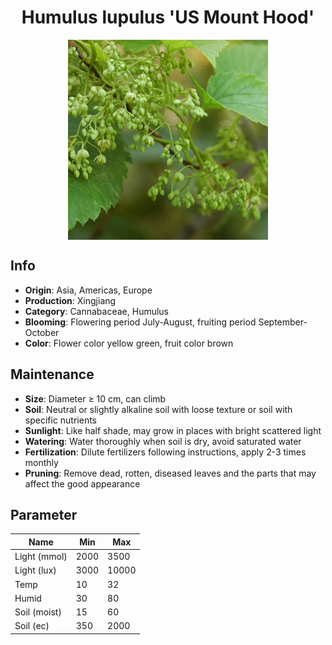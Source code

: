 <h1 align='center'>Humulus lupulus 'US Mount Hood'</h1>
<p align="center">
    <img 
        align='center'
        width='320'
        src="../images/humulus lupulus us mount hood.png" 
        alt='Humulus lupulus 'US Mount Hood'' />
</p>

## Info

 - **Origin**: Asia, Americas, Europe
 - **Production**: Xingjiang
 - **Category**: Cannabaceae, Humulus
 - **Blooming**: Flowering period July-August, fruiting period September-October
 - **Color**: Flower color yellow green, fruit color brown

## Maintenance

 - **Size**: Diameter ≥ 10 cm, can climb
 - **Soil**: Neutral or slightly alkaline soil with loose texture or soil with specific nutrients
 - **Sunlight**: Like half shade, may grow in places with bright scattered light
 - **Watering**: Water thoroughly when soil is dry, avoid saturated water
 - **Fertilization**: Dilute fertilizers following instructions, apply 2-3 times monthly
 - **Pruning**: Remove dead, rotten, diseased leaves and the parts that may affect the good appearance

## Parameter

| Name         | Min  | Max   |
|--------------|------|-------|
| Light (mmol) | 2000 | 3500  |
| Light (lux)  | 3000 | 10000 |
| Temp         | 10    | 32    |
| Humid        | 30   | 80    |
| Soil (moist) | 15   | 60    |
| Soil (ec)    | 350  | 2000  |